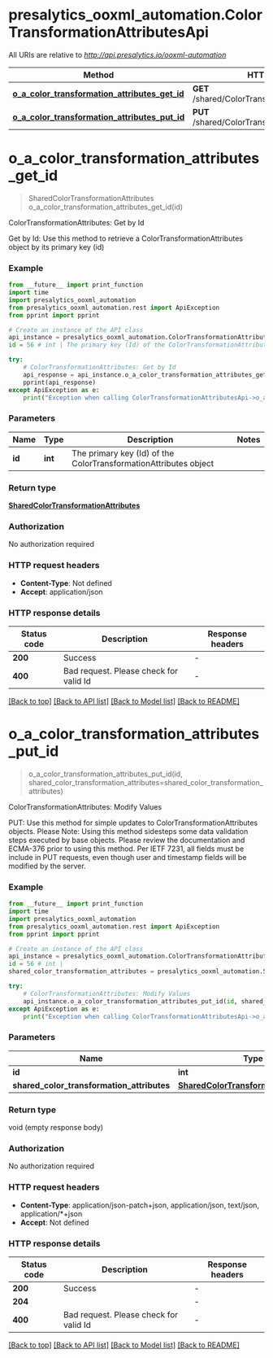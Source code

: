# presalytics_ooxml_automation.ColorTransformationAttributesApi

All URIs are relative to *http://api.presalytics.io/ooxml-automation*

Method | HTTP request | Description
------------- | ------------- | -------------
[**o_a_color_transformation_attributes_get_id**](ColorTransformationAttributesApi.md#o_a_color_transformation_attributes_get_id) | **GET** /shared/ColorTransformationAttributes/{id} | ColorTransformationAttributes: Get by Id
[**o_a_color_transformation_attributes_put_id**](ColorTransformationAttributesApi.md#o_a_color_transformation_attributes_put_id) | **PUT** /shared/ColorTransformationAttributes/{id} | ColorTransformationAttributes: Modify Values


# **o_a_color_transformation_attributes_get_id**
> SharedColorTransformationAttributes o_a_color_transformation_attributes_get_id(id)

ColorTransformationAttributes: Get by Id

Get by Id: Use this method to retrieve a ColorTransformationAttributes object by its primary key (id)

### Example

```python
from __future__ import print_function
import time
import presalytics_ooxml_automation
from presalytics_ooxml_automation.rest import ApiException
from pprint import pprint

# Create an instance of the API class
api_instance = presalytics_ooxml_automation.ColorTransformationAttributesApi()
id = 56 # int | The primary key (Id) of the ColorTransformationAttributes object

try:
    # ColorTransformationAttributes: Get by Id
    api_response = api_instance.o_a_color_transformation_attributes_get_id(id)
    pprint(api_response)
except ApiException as e:
    print("Exception when calling ColorTransformationAttributesApi->o_a_color_transformation_attributes_get_id: %s\n" % e)
```

### Parameters

Name | Type | Description  | Notes
------------- | ------------- | ------------- | -------------
 **id** | **int**| The primary key (Id) of the ColorTransformationAttributes object | 

### Return type

[**SharedColorTransformationAttributes**](SharedColorTransformationAttributes.md)

### Authorization

No authorization required

### HTTP request headers

 - **Content-Type**: Not defined
 - **Accept**: application/json

### HTTP response details
| Status code | Description | Response headers |
|-------------|-------------|------------------|
**200** | Success |  -  |
**400** | Bad request.  Please check for valid Id |  -  |

[[Back to top]](#) [[Back to API list]](../README.md#documentation-for-api-endpoints) [[Back to Model list]](../README.md#documentation-for-models) [[Back to README]](../README.md)

# **o_a_color_transformation_attributes_put_id**
> o_a_color_transformation_attributes_put_id(id, shared_color_transformation_attributes=shared_color_transformation_attributes)

ColorTransformationAttributes: Modify Values

PUT: Use this method for simple updates to ColorTransformationAttributes objects.   Please Note: Using this method sidesteps some data validation steps executed by base objects.  Please review the documentation and ECMA-376 prior to using this method. Per IETF 7231, all fields must be include in PUT requests, even though user and timestamp fields will be modified by the server.

### Example

```python
from __future__ import print_function
import time
import presalytics_ooxml_automation
from presalytics_ooxml_automation.rest import ApiException
from pprint import pprint

# Create an instance of the API class
api_instance = presalytics_ooxml_automation.ColorTransformationAttributesApi()
id = 56 # int | 
shared_color_transformation_attributes = presalytics_ooxml_automation.SharedColorTransformationAttributes() # SharedColorTransformationAttributes |  (optional)

try:
    # ColorTransformationAttributes: Modify Values
    api_instance.o_a_color_transformation_attributes_put_id(id, shared_color_transformation_attributes=shared_color_transformation_attributes)
except ApiException as e:
    print("Exception when calling ColorTransformationAttributesApi->o_a_color_transformation_attributes_put_id: %s\n" % e)
```

### Parameters

Name | Type | Description  | Notes
------------- | ------------- | ------------- | -------------
 **id** | **int**|  | 
 **shared_color_transformation_attributes** | [**SharedColorTransformationAttributes**](SharedColorTransformationAttributes.md)|  | [optional] 

### Return type

void (empty response body)

### Authorization

No authorization required

### HTTP request headers

 - **Content-Type**: application/json-patch+json, application/json, text/json, application/*+json
 - **Accept**: Not defined

### HTTP response details
| Status code | Description | Response headers |
|-------------|-------------|------------------|
**200** | Success |  -  |
**204** |  |  -  |
**400** | Bad request.  Please check for valid Id |  -  |

[[Back to top]](#) [[Back to API list]](../README.md#documentation-for-api-endpoints) [[Back to Model list]](../README.md#documentation-for-models) [[Back to README]](../README.md)

